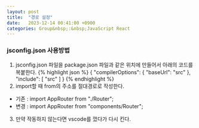 ```yaml
---
layout: post
title:  "경로 설정"
date:   2023-12-14 00:41:00 +0900
categories: Group&nbsp;:&nbsp;JavaScript React
---
```


### jsconfig.json 사용방법

1. jsconfig.json 파일을 package.json 파일과 같은 위치에 만들어서 아래의 코드를 복붙한다.
{% highlight json %}
{
    "compilerOptions": {
        "baseUrl": "src"
    },
    "include": [
        "src"
    ]
}
{% endhighlight %}
2. import할 때 from의 주소를 절대경로로 작성한다.
  - 기존 : import AppRouter from "./Router";
  - 변경 : import AppRouter from "components/Router";

3. 만약 작동하지 않는다면 vscode를 껐다가 다시 킨다.